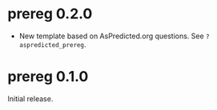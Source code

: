 # prereg 0.2.0

- New template based on AsPredicted.org questions. See `?aspredicted_prereg`.

# prereg 0.1.0

Initial release.